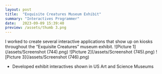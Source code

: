 ```yaml
---
layout: post
title:  "Exquisite Creatures Museum Exhibit"
summary: "Interactives Programmer"
date:   2023-09-09 15:39:40
preview: /assets/thumb 3.png
---
```

I worked to create several interactive applications that show up on kiosks throughout the “Exquisite Creatures” museum exhibit.
![Picture 1](/assets/Screenshot (744).png)
![Picture 2](/assets/Screenshot (745).png)
![Picture 3](/assets/Screenshot (746).png)

* Developed exhibit interactives shown in US Art and Science Museums 
